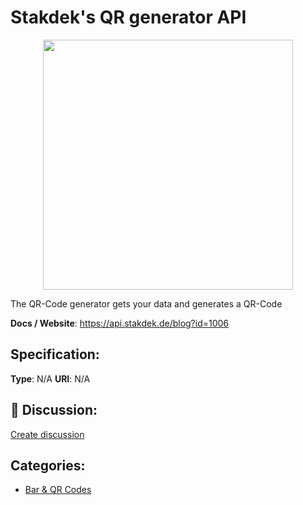# Stakdek's QR generator API
<p align="center">
    <img width="400" src="https://raw.githubusercontent.com/apis-list/apis-list/main/apis/stakdeks-qr-generator-api/logo_256x256.png" />
</p>

The QR-Code generator gets your data and generates a QR-Code

**Docs / Website**: https://api.stakdek.de/blog?id=1006

## Specification:
**Type**:  N/A 
**URI**:  N/A 

## 💬 Discussion:
[Create discussion](https://github.com/apis-list/apis-list/discussions/new)

## Categories:
- [Bar & QR Codes](https://github.com/apis-list/apis-list#bar-and-qr-codes)



